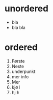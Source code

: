 # unordered
* bla 
* bla bla

# ordered
1. Første
1. Neste
  1. underpunkt
  1. mer info
1. Mer
  1. kjø l
  1. hj h
  
